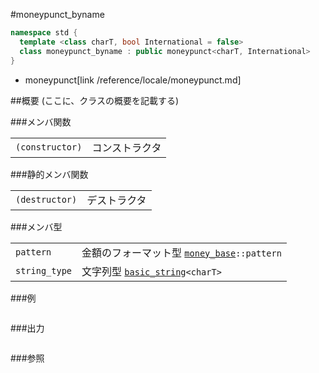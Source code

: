 #moneypunct_byname
```cpp
namespace std {
  template <class charT, bool International = false>
  class moneypunct_byname : public moneypunct<charT, International>
}
```
* moneypunct[link /reference/locale/moneypunct.md]

##概要
(ここに、クラスの概要を記載する)

###メンバ関数

| | |
|----------------------------|-----------------------|
| `(constructor)` | コンストラクタ |

###静的メンバ関数

| | |
|---------------------------|--------------------|
| `(destructor)` | デストラクタ |

###メンバ型

| | |
|-------------------------------------------------------------------------|---------------------------------------------------------------------------------------------------------------------------------------------------|
| `pattern` | 金額のフォーマット型 [`money_base`](/reference/locale/money_base.md)`::pattern` |
| `string_type` | 文字列型 [`basic_string`](/reference/string/basic_string.md)`<charT>` |

###例
```cpp
```

###出力
```
```

###参照
